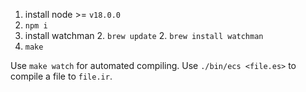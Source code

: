 1. install node >= `v18.0.0`
1. `npm i`
1. install watchman
	2. `brew update`
	2. `brew install watchman`
1. `make`

Use `make watch` for automated compiling.
Use `./bin/ecs <file.es>` to compile a file to `file.ir`.
